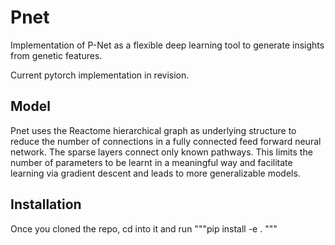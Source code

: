 # Pnet
Implementation of P-Net as a flexible deep learning tool to generate insights from genetic features.

Current pytorch implementation in revision.

## Model
Pnet uses the Reactome hierarchical graph as underlying structure to reduce the number of connections in a fully connected feed forward neural network. The sparse layers connect only known pathways. This limits the number of parameters to be learnt in a meaningful way and facilitate learning via gradient descent and leads to more generalizable models. 

## Installation
Once you cloned the repo, cd into it and run """pip install -e . """
